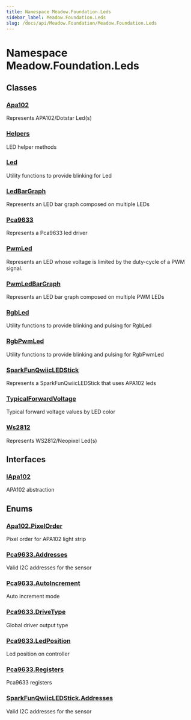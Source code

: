 ```yaml
---
title: Namespace Meadow.Foundation.Leds
sidebar_label: Meadow.Foundation.Leds
slug: /docs/api/Meadow.Foundation/Meadow.Foundation.Leds
---
```

# Namespace Meadow.Foundation.Leds
## Classes
### [Apa102](../Meadow.Foundation.Leds/Apa102)
Represents APA102/Dotstar Led(s)
### [Helpers](../Meadow.Foundation.Leds/Helpers)
LED helper methods
### [Led](../Meadow.Foundation.Leds/Led)
Utility functions to provide blinking for Led
### [LedBarGraph](../Meadow.Foundation.Leds/LedBarGraph)
Represents an LED bar graph composed on multiple LEDs
### [Pca9633](../Meadow.Foundation.Leds/Pca9633)
Represents a Pca9633 led driver
### [PwmLed](../Meadow.Foundation.Leds/PwmLed)
Represents an LED whose voltage is limited by the duty-cycle of a PWM
signal.
### [PwmLedBarGraph](../Meadow.Foundation.Leds/PwmLedBarGraph)
Represents an LED bar graph composed on multiple PWM LEDs
### [RgbLed](../Meadow.Foundation.Leds/RgbLed)
Utility functions to provide blinking and pulsing for RgbLed
### [RgbPwmLed](../Meadow.Foundation.Leds/RgbPwmLed)
Utility functions to provide blinking and pulsing for RgbPwmLed
### [SparkFunQwiicLEDStick](../Meadow.Foundation.Leds/SparkFunQwiicLEDStick)
Represents a SparkFunQwiicLEDStick that uses APA102 leds
### [TypicalForwardVoltage](../Meadow.Foundation.Leds/TypicalForwardVoltage)
Typical forward voltage values by LED color
### [Ws2812](../Meadow.Foundation.Leds/Ws2812)
Represents WS2812/Neopixel Led(s)
## Interfaces
### [IApa102](../Meadow.Foundation.Leds/IApa102)
APA102 abstraction
## Enums
### [Apa102.PixelOrder](../Meadow.Foundation.Leds/Apa102.PixelOrder)
Pixel order for APA102 light strip
### [Pca9633.Addresses](../Meadow.Foundation.Leds/Pca9633.Addresses)
Valid I2C addresses for the sensor
### [Pca9633.AutoIncrement](../Meadow.Foundation.Leds/Pca9633.AutoIncrement)
Auto increment mode
### [Pca9633.DriveType](../Meadow.Foundation.Leds/Pca9633.DriveType)
Global driver output type
### [Pca9633.LedPosition](../Meadow.Foundation.Leds/Pca9633.LedPosition)
Led position on controller
### [Pca9633.Registers](../Meadow.Foundation.Leds/Pca9633.Registers)
Pca9633 registers
### [SparkFunQwiicLEDStick.Addresses](../Meadow.Foundation.Leds/SparkFunQwiicLEDStick.Addresses)
Valid I2C addresses for the sensor
